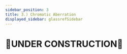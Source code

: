 ```yaml
---
sidebar_position: 3
title: 3.) Chromatic Aberration
displayed_sidebar: glassrefSidebar
---
```


# 🚧UNDER CONSTRUCTION🚧